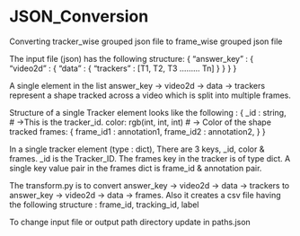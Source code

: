 # JSON_Conversion
Converting tracker_wise grouped json file to frame_wise grouped json file

The input file (json) has the following structure:
{
    “answer_key” : 
        {
            “video2d” : 
                {
                    “data” : 
                        {
                            “trackers” : [T1, T2, T3 ……… Tn]
                        }
                }
        }
}


A single element in the list answer_key -> video2d -> data -> trackers represent a shape tracked across a video which is split into multiple frames.

Structure of a single Tracker element looks like the following :
{
    _id : string,   # ->This is the tracker_id. 
    color: rgb(int, int, int) # -> Color of the shape tracked
    frames:
        {
            frame_id1 : annotation1,
            frame_id2 : annotation2,
        }
}

In a single tracker element (type : dict), There are 3 keys, _id, color & frames. _id is the Tracker_ID. 
The frames key in the tracker is of type dict. A single key value pair in the frames dict is frame_id & annotation pair. 

The transform.py is to convert answer_key -> video2d -> data -> trackers to 
answer_key -> video2d -> data -> frames.
Also it creates a csv file having the following structure :
frame_id, tracking_id, label


To change input file or output path directory update in paths.json
